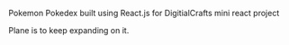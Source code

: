Pokemon Pokedex built using React.js for DigitialCrafts mini react project

Plane is to keep expanding on it. 
